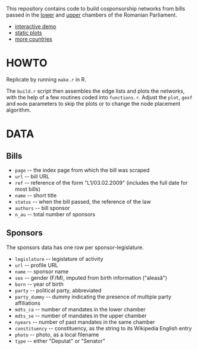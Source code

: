 This repository contains code to build cosponsorship networks from bills passed in the [lower][ca] and [upper][se] chambers of the Romanian Parliament. 

- [interactive demo](http://f.briatte.org/parlviz/parlamentul/)
- [static plots](http://f.briatte.org/parlviz/parlamentul/plots.html)
- [more countries](https://github.com/briatte/parlnet)

[ca]: http://www.cdep.ro/
[se]: http://www.senat.ro/

# HOWTO

Replicate by running `make.r` in R.

The `build.r` script then assembles the edge lists and plots the networks, with the help of a few routines coded into `functions.r`. Adjust the `plot`, `gexf` and `mode` parameters to skip the plots or to change the node placement algorithm.

# DATA

## Bills

- `page` -- the index page from which the bill was scraped
- `url` -- bill URL
- `ref` -- reference of the form "L1/03.02.2009" (includes the full date for most bills)
- `name` -- short title
- `status` -- when the bill passed, the reference of the law
- `authors` -- bill sponsor
- `n_au` -- total number of sponsors

## Sponsors

The sponsors data has one row per sponsor-legislature.

- `legislature` -- legislature of activity
- `url` -- profile URL
- `name` -- sponsor name
- `sex` -- gender (F/M), imputed from birth information ("aleasă")
- `born` -- year of birth
- `party` -- political party, abbreviated
- `party_dummy` -- dummy indicating the presence of multiple party affiliations
- `mdts_ca` -- number of mandates in the lower chamber
- `mdts_se` -- number of mandates in the upper chamber
- `nyears` -- number of past mandates in the same chamber
- `constituency` -- constituency, as the string to its Wikipedia English entry
- `photo` -- photo, as a local filename
- `type` -- either "Deputat" or "Senator"
